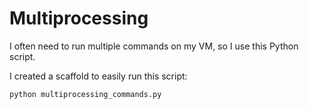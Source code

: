 # Multiprocessing

I often need to run multiple commands on my VM, so I use this Python script.

I created a scaffold to easily run this script:

```python
python multiprocessing_commands.py
```
